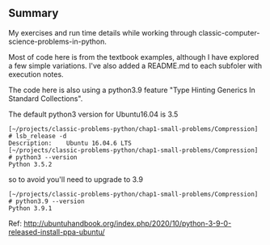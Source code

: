 ## Summary

My exercises and run time details while working through classic-computer-science-problems-in-python.

Most of code here is from the textbook examples, although I have 
explored a few simple variations. I've also added a README.md to each subfoler with execution notes.

The code here is also using a python3.9 feature "Type Hinting Generics In Standard Collections".

The default python3 version for Ubuntu16.04 is 3.5

```
[~/projects/classic-problems-python/chap1-small-problems/Compression] # lsb_release -d
Description:	Ubuntu 16.04.6 LTS
[~/projects/classic-problems-python/chap1-small-problems/Compression] # python3 --version
Python 3.5.2
```

so to avoid you'll need to upgrade to 3.9


```
[~/projects/classic-problems-python/chap1-small-problems/Compression] # python3.9 --version
Python 3.9.1
```
Ref: http://ubuntuhandbook.org/index.php/2020/10/python-3-9-0-released-install-ppa-ubuntu/






